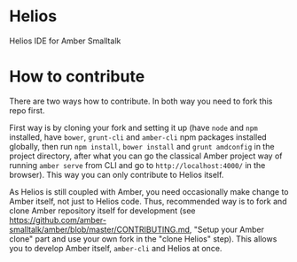 Helios
======

Helios IDE for Amber Smalltalk

How to contribute
====

There are two ways how to contribute. In both way you need to fork this repo first.

First way is by cloning your fork and setting it up (have `node` and `npm` installed,
have `bower`, `grunt-cli` and `amber-cli` npm packages installed globally,
then run `npm install`, `bower install` and `grunt amdconfig` in the project directory,
after what you can go the classical Amber project way of running `amber serve` from CLI
and go to `http://localhost:4000/` in the browser). This way you can only contribute
to Helios itself.

As Helios is still coupled with Amber, you need occasionally make change to Amber itself,
not just to Helios code. Thus, recommended way is to fork and clone Amber repository itself
for development (see https://github.com/amber-smalltalk/amber/blob/master/CONTRIBUTING.md,
"Setup your Amber clone" part and use your own fork in the "clone Helios" step).
This allows you to develop Amber itself, `amber-cli` and Helios at once.

